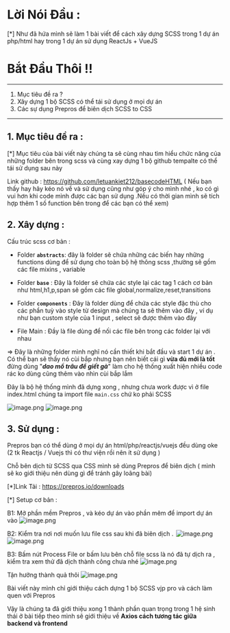 # Lời Nói Đầu : 
[*] Như đã hứa mình sẽ làm 1 bài viết để cách xây dựng SCSS trong 1 dự án php/html hay trong 1 dự án sử dụng ReactJs + VueJS 

# Bắt Đầu Thôi !!
-----
1. Mục tiêu đề ra ?
2. Xây dựng 1 bộ SCSS có thể tái sử dụng ở mọi dự án
3. Các sự dụng Prepros để biên dịch SCSS to CSS
----

## 1. Mục tiêu đề ra : 
[*] Mục tiêu của bài viết này chúng ta sẽ cùng nhau tìm hiểu chức năng của những folder bên trong scss và cùng xay dựng 1 bộ github tempalte có thể tái sử dụng sau này 

Link github : https://github.com/letuankiet212/basecodeHTML ( Nếu bạn thấy hay hãy kéo nó về và sử dụng cũng như góp ý cho mình nhé , ko có gì vui hơn khi code mình được các bạn sử dụng .Nếu có thời gian mình sẽ tích hợp thêm 1 số function bên trong để các bạn có thể xem)

## 2. Xây dựng : 
Cấu trúc scss cơ bản : 

- Folder **`abstracts`**: đây là folder sẽ chứa những các biến hay những functions dùng để sử dụng cho toàn bộ hệ thông scss ,thường sẽ gồm các file mixins , variable
 
- Folder **`base`** : Đây là folder sẽ chứa các style lại các tag 1 cách cơ bản như html,h1,p,span sẽ gồm các file global,normalize,reset,transitions

- Folder **`components`** : Đây là folder dùng để chứa các style đặc thù cho các phần tuỳ vào style từ design mà chúng ta sẽ thêm vào đây , ví dụ như bạn custom style của 1 input , select sẽ được thêm vào đây


- File Main : Đầy là file dùng để nối các file bên trong các folder lại với nhau 

=> Đây là những folder mình nghĩ nó cần thiết khi bắt đầu và start 1 dự án . Có thể bạn sẽ thấy nó cùi bắp nhưng bạn nên biết cái gì **vừa đủ mới là tốt** đừng dùng "***dao mổ trâu để giết gà***" làm cho hệ thống xuất hiện nhiều code rác ko dùng cũng thêm vào nhìn cùi bắp lắm 

Đây là bộ hệ thống mình đã dựng xong , nhưng chưa work được vì ở file index.html chúng ta import file `main.css` chứ ko phải SCSS

![image.png](https://images.viblo.asia/24a01de6-89f7-4498-9e77-8dab207889ff.png)
![image.png](https://images.viblo.asia/ff9b7e95-3c1e-43e4-b349-f9a57d7ccd6e.png)

## 3. Sử dụng : 

Prepros bạn có thể dùng ở mọi dự án html/php/reactjs/vuejs đều dùng oke (2 tk Reactjs / Vuejs thì có thư viện rồi nên ít sử dụng ) 

Chỗ bên dịch từ SCSS qua CSS mình sẽ dùng Prepros để biên dịch ( mình sẽ ko giới thiệu nên dùng gì để tránh gây loãng bài)

[*]Link Tải : https://prepros.io/downloads

[*] Setup cơ bản : 

B1: Mở phần mềm Prepros , và kéo dự án vào phần mêm để import dự án vào 
![image.png](https://images.viblo.asia/79abb157-c184-42e3-aac7-77fad7fe27b8.png)

B2: Kiểm tra nơi nơi muốn lưu file css sau khi đã biên dịch . 
![image.png](https://images.viblo.asia/83ff3365-7aef-4c01-9c1c-54f28e689634.png)
![image.png](https://images.viblo.asia/0dfa0417-9ea6-4b11-8578-990606524957.png)

B3: Bấm nút Process File or bấm lưu bên chỗ file scss là nó đã tự dịch ra , kiểm tra xem thử đã  dịch thành công chưa nhé 
![image.png](https://images.viblo.asia/bf44b419-3914-4130-ae49-6e7339e2aac4.png)

Tận hưởng thành quả thôi 
![image.png](https://images.viblo.asia/1cea906e-eb5f-434d-9d92-ce8c85e08f51.png)

Bài viết này mình chỉ giới thiệu cách dựng 1 bộ SCSS vjp pro và cách làm quen với Prepros 


Vậy là chúng ta đã giới thiệu xong 1 thành phần quan trọng trong 1 hệ sinh thái ở bài tiếp theo mình sẽ giới thiệu về  **Axios cách tương tác giữa backend và frontend**